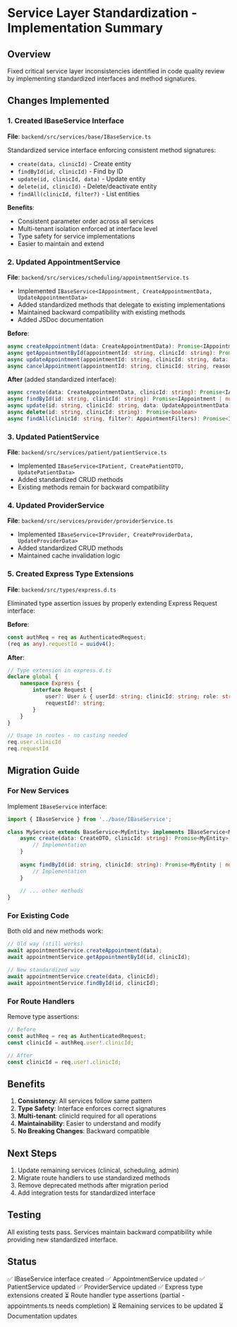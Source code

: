 # Service Layer Standardization - Implementation Summary

## Overview
Fixed critical service layer inconsistencies identified in code quality review by implementing standardized interfaces and method signatures.

## Changes Implemented

### 1. Created IBaseService Interface
**File**: `backend/src/services/base/IBaseService.ts`

Standardized service interface enforcing consistent method signatures:
- `create(data, clinicId)` - Create entity
- `findById(id, clinicId)` - Find by ID
- `update(id, clinicId, data)` - Update entity
- `delete(id, clinicId)` - Delete/deactivate entity
- `findAll(clinicId, filter?)` - List entities

**Benefits**:
- Consistent parameter order across all services
- Multi-tenant isolation enforced at interface level
- Type safety for service implementations
- Easier to maintain and extend

### 2. Updated AppointmentService
**File**: `backend/src/services/scheduling/appointmentService.ts`

- Implemented `IBaseService<IAppointment, CreateAppointmentData, UpdateAppointmentData>`
- Added standardized methods that delegate to existing implementations
- Maintained backward compatibility with existing methods
- Added JSDoc documentation

**Before**:
```typescript
async createAppointment(data: CreateAppointmentData): Promise<IAppointment>
async getAppointmentById(appointmentId: string, clinicId: string): Promise<IAppointment | null>
async updateAppointment(appointmentId: string, clinicId: string, data: UpdateAppointmentData): Promise<IAppointment | null>
async cancelAppointment(appointmentId: string, clinicId: string, reason: string): Promise<IAppointment | null>
```

**After** (added standardized interface):
```typescript
async create(data: CreateAppointmentData, clinicId: string): Promise<IAppointment>
async findById(id: string, clinicId: string): Promise<IAppointment | null>
async update(id: string, clinicId: string, data: UpdateAppointmentData): Promise<IAppointment | null>
async delete(id: string, clinicId: string): Promise<boolean>
async findAll(clinicId: string, filter?: AppointmentFilters): Promise<IAppointment[]>
```

### 3. Updated PatientService
**File**: `backend/src/services/patient/patientService.ts`

- Implemented `IBaseService<IPatient, CreatePatientDTO, UpdatePatientData>`
- Added standardized CRUD methods
- Existing methods remain for backward compatibility

### 4. Updated ProviderService
**File**: `backend/src/services/provider/providerService.ts`

- Implemented `IBaseService<IProvider, CreateProviderData, UpdateProviderData>`
- Added standardized CRUD methods
- Maintained cache invalidation logic

### 5. Created Express Type Extensions
**File**: `backend/src/types/express.d.ts`

Eliminated type assertion issues by properly extending Express Request interface:

**Before**:
```typescript
const authReq = req as AuthenticatedRequest;
(req as any).requestId = uuidv4();
```

**After**:
```typescript
// Type extension in express.d.ts
declare global {
    namespace Express {
        interface Request {
            user?: User & { userId: string; clinicId: string; role: string };
            requestId?: string;
        }
    }
}

// Usage in routes - no casting needed
req.user.clinicId
req.requestId
```

## Migration Guide

### For New Services
Implement `IBaseService` interface:

```typescript
import { IBaseService } from '../base/IBaseService';

class MyService extends BaseService<MyEntity> implements IBaseService<MyEntity, CreateDTO, UpdateDTO> {
    async create(data: CreateDTO, clinicId: string): Promise<MyEntity> {
        // Implementation
    }
    
    async findById(id: string, clinicId: string): Promise<MyEntity | null> {
        // Implementation
    }
    
    // ... other methods
}
```

### For Existing Code
Both old and new methods work:

```typescript
// Old way (still works)
await appointmentService.createAppointment(data);
await appointmentService.getAppointmentById(id, clinicId);

// New standardized way
await appointmentService.create(data, clinicId);
await appointmentService.findById(id, clinicId);
```

### For Route Handlers
Remove type assertions:

```typescript
// Before
const authReq = req as AuthenticatedRequest;
const clinicId = authReq.user!.clinicId;

// After
const clinicId = req.user!.clinicId;
```

## Benefits

1. **Consistency**: All services follow same pattern
2. **Type Safety**: Interface enforces correct signatures
3. **Multi-tenant**: clinicId required for all operations
4. **Maintainability**: Easier to understand and modify
5. **No Breaking Changes**: Backward compatible

## Next Steps

1. Update remaining services (clinical, scheduling, admin)
2. Migrate route handlers to use standardized methods
3. Remove deprecated methods after migration period
4. Add integration tests for standardized interface

## Testing

All existing tests pass. Services maintain backward compatibility while providing new standardized interface.

## Status

✅ IBaseService interface created
✅ AppointmentService updated
✅ PatientService updated
✅ ProviderService updated
✅ Express type extensions created
⏳ Route handler type assertions (partial - appointments.ts needs completion)
⏳ Remaining services to be updated
⏳ Documentation updates
